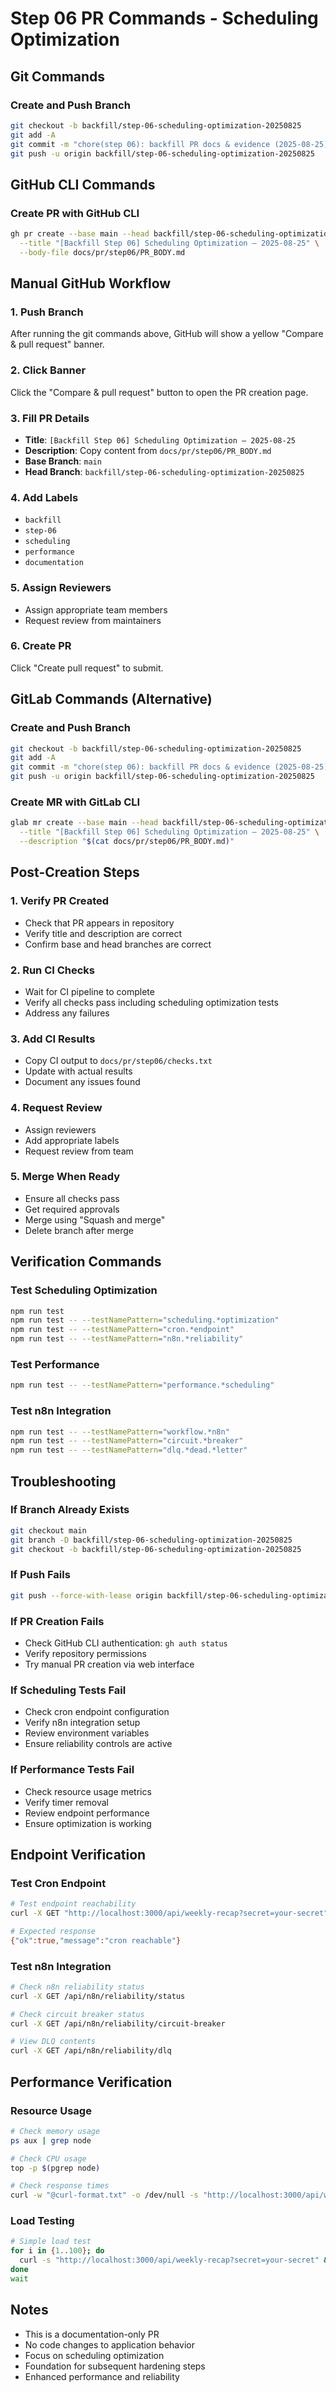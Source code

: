 # Step 06 PR Commands - Scheduling Optimization

## Git Commands

### Create and Push Branch
```bash
git checkout -b backfill/step-06-scheduling-optimization-20250825
git add -A
git commit -m "chore(step 06): backfill PR docs & evidence (2025-08-25)"
git push -u origin backfill/step-06-scheduling-optimization-20250825
```

## GitHub CLI Commands

### Create PR with GitHub CLI
```bash
gh pr create --base main --head backfill/step-06-scheduling-optimization-20250825 \
  --title "[Backfill Step 06] Scheduling Optimization — 2025-08-25" \
  --body-file docs/pr/step06/PR_BODY.md
```

## Manual GitHub Workflow

### 1. Push Branch
After running the git commands above, GitHub will show a yellow "Compare & pull request" banner.

### 2. Click Banner
Click the "Compare & pull request" button to open the PR creation page.

### 3. Fill PR Details
- **Title**: `[Backfill Step 06] Scheduling Optimization — 2025-08-25`
- **Description**: Copy content from `docs/pr/step06/PR_BODY.md`
- **Base Branch**: `main`
- **Head Branch**: `backfill/step-06-scheduling-optimization-20250825`

### 4. Add Labels
- `backfill`
- `step-06`
- `scheduling`
- `performance`
- `documentation`

### 5. Assign Reviewers
- Assign appropriate team members
- Request review from maintainers

### 6. Create PR
Click "Create pull request" to submit.

## GitLab Commands (Alternative)

### Create and Push Branch
```bash
git checkout -b backfill/step-06-scheduling-optimization-20250825
git add -A
git commit -m "chore(step 06): backfill PR docs & evidence (2025-08-25)"
git push -u origin backfill/step-06-scheduling-optimization-20250825
```

### Create MR with GitLab CLI
```bash
glab mr create --base main --head backfill/step-06-scheduling-optimization-20250825 \
  --title "[Backfill Step 06] Scheduling Optimization — 2025-08-25" \
  --description "$(cat docs/pr/step06/PR_BODY.md)"
```

## Post-Creation Steps

### 1. Verify PR Created
- Check that PR appears in repository
- Verify title and description are correct
- Confirm base and head branches are correct

### 2. Run CI Checks
- Wait for CI pipeline to complete
- Verify all checks pass including scheduling optimization tests
- Address any failures

### 3. Add CI Results
- Copy CI output to `docs/pr/step06/checks.txt`
- Update with actual results
- Document any issues found

### 4. Request Review
- Assign reviewers
- Add appropriate labels
- Request review from team

### 5. Merge When Ready
- Ensure all checks pass
- Get required approvals
- Merge using "Squash and merge"
- Delete branch after merge

## Verification Commands

### Test Scheduling Optimization
```bash
npm run test
npm run test -- --testNamePattern="scheduling.*optimization"
npm run test -- --testNamePattern="cron.*endpoint"
npm run test -- --testNamePattern="n8n.*reliability"
```

### Test Performance
```bash
npm run test -- --testNamePattern="performance.*scheduling"
```

### Test n8n Integration
```bash
npm run test -- --testNamePattern="workflow.*n8n"
npm run test -- --testNamePattern="circuit.*breaker"
npm run test -- --testNamePattern="dlq.*dead.*letter"
```

## Troubleshooting

### If Branch Already Exists
```bash
git checkout main
git branch -D backfill/step-06-scheduling-optimization-20250825
git checkout -b backfill/step-06-scheduling-optimization-20250825
```

### If Push Fails
```bash
git push --force-with-lease origin backfill/step-06-scheduling-optimization-20250825
```

### If PR Creation Fails
- Check GitHub CLI authentication: `gh auth status`
- Verify repository permissions
- Try manual PR creation via web interface

### If Scheduling Tests Fail
- Check cron endpoint configuration
- Verify n8n integration setup
- Review environment variables
- Ensure reliability controls are active

### If Performance Tests Fail
- Check resource usage metrics
- Verify timer removal
- Review endpoint performance
- Ensure optimization is working

## Endpoint Verification

### Test Cron Endpoint
```bash
# Test endpoint reachability
curl -X GET "http://localhost:3000/api/weekly-recap?secret=your-secret"

# Expected response
{"ok":true,"message":"cron reachable"}
```

### Test n8n Integration
```bash
# Check n8n reliability status
curl -X GET /api/n8n/reliability/status

# Check circuit breaker status
curl -X GET /api/n8n/reliability/circuit-breaker

# View DLQ contents
curl -X GET /api/n8n/reliability/dlq
```

## Performance Verification

### Resource Usage
```bash
# Check memory usage
ps aux | grep node

# Check CPU usage
top -p $(pgrep node)

# Check response times
curl -w "@curl-format.txt" -o /dev/null -s "http://localhost:3000/api/weekly-recap?secret=your-secret"
```

### Load Testing
```bash
# Simple load test
for i in {1..100}; do
  curl -s "http://localhost:3000/api/weekly-recap?secret=your-secret" &
done
wait
```

## Notes

- This is a documentation-only PR
- No code changes to application behavior
- Focus on scheduling optimization
- Foundation for subsequent hardening steps
- Enhanced performance and reliability
